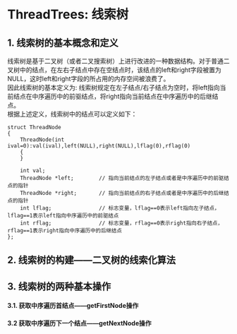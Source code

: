   # ThreadTrees: 线索树

  ## 1. 线索树的基本概念和定义
  线索树是基于二叉树（或者二叉搜索树）上进行改进的一种数据结构。对于普通二叉树中的结点，在左右子结点中存在空结点时，该结点的left和right字段被置为NULL，这时left和right字段的所占用的内存空间被浪费了。  
  因此线索树的基本定义为: 线索树规定在左子结点/右子结点为空时，将left指向当前结点在中序遍历中的前驱结点，将right指向当前结点在中序遍历中的后继结点。  
  根据上述定义，线索树中的结点可以定义如下：

  ```
  struct ThreadNode
  {
      ThreadNode(int ival=0):val(ival),left(NULL),right(NULL),lflag(0),rflag(0)
      {
      }

      int val;
      ThreadNode *left;        // 指向当前结点的左子结点或者是中序遍历中的前驱结点的指针
      ThreadNode *right;       // 指向当前结点的右子结点或者是中序遍历中的后继结点的指针
      int lflag;               // 标志变量，lflag==0表示left指向左子结点，lflag==1表示left指向中序遍历中的前驱结点
      int rflag;               // 标志变量，rflag==0表示right指向右子结点，rflag==1表示right指向中序遍历中的后继结点
  };
  ```


## 2. 线索树的构建——二叉树的线索化算法


## 3. 线索树的两种基本操作
#### 3.1. 获取中序遍历首结点——getFirstNode操作

#### 3.2 获取中序遍历下一个结点——getNextNode操作
